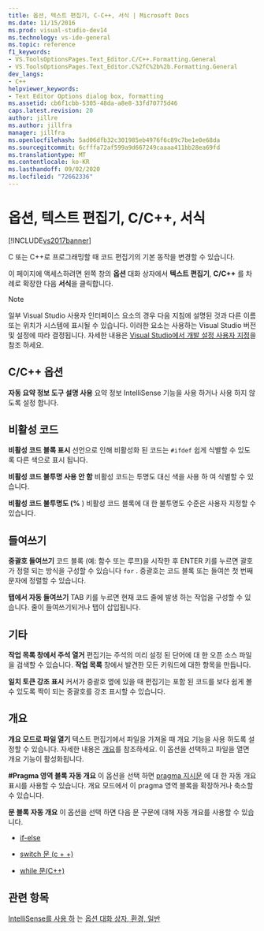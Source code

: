 ```yaml
---
title: 옵션, 텍스트 편집기, C-C++, 서식 | Microsoft Docs
ms.date: 11/15/2016
ms.prod: visual-studio-dev14
ms.technology: vs-ide-general
ms.topic: reference
f1_keywords:
- VS.ToolsOptionsPages.Text_Editor.C/C++.Formatting.General
- VS.ToolsOptionsPages.Text_Editor.C%2fC%2b%2b.Formatting.General
dev_langs:
- C++
helpviewer_keywords:
- Text Editor Options dialog box, formatting
ms.assetid: cb6f1cbb-5305-48da-a8e8-33fd70775d46
caps.latest.revision: 20
author: jillre
ms.author: jillfra
manager: jillfra
ms.openlocfilehash: 5ad06dfb32c301985eb4976f6c89c7be1e0e68da
ms.sourcegitcommit: 6cfffa72af599a9d667249caaaa411bb28ea69fd
ms.translationtype: MT
ms.contentlocale: ko-KR
ms.lasthandoff: 09/02/2020
ms.locfileid: "72662336"
---
```

# <a name="options-text-editor-cc-formatting"></a>옵션, 텍스트 편집기, C/C++, 서식
[!INCLUDE[vs2017banner](../../includes/vs2017banner.md)]

C 또는 C++로 프로그래밍할 때 코드 편집기의 기본 동작을 변경할 수 있습니다.

 이 페이지에 액세스하려면 왼쪽 창의 **옵션** 대화 상자에서 **텍스트 편집기**, **C/C++** 를 차례로 확장한 다음 **서식**을 클릭합니다.

> [!NOTE]
> 일부 Visual Studio 사용자 인터페이스 요소의 경우 다음 지침에 설명된 것과 다른 이름 또는 위치가 시스템에 표시될 수 있습니다. 이러한 요소는 사용하는 Visual Studio 버전 및 설정에 따라 결정됩니다. 자세한 내용은 [Visual Studio에서 개발 설정 사용자 지정](https://msdn.microsoft.com/22c4debb-4e31-47a8-8f19-16f328d7dcd3)을 참조 하세요.

## <a name="cc-options"></a>C/C++ 옵션
 **자동 요약 정보 도구 설명 사용** 요약 정보 IntelliSense 기능을 사용 하거나 사용 하지 않도록 설정 합니다.

## <a name="inactive-code"></a>비활성 코드
 **비활성 코드 블록 표시** 선언으로 인해 비활성화 된 코드는 `#ifdef` 쉽게 식별할 수 있도록 다른 색으로 표시 됩니다.

 **비활성 코드 불투명 사용 안 함** 비활성 코드는 투명도 대신 색을 사용 하 여 식별할 수 있습니다.

 **비활성 코드 불투명도 (%** ) 비활성 코드 블록에 대 한 불투명도 수준은 사용자 지정할 수 있습니다.

## <a name="indentation"></a>들여쓰기
 **중괄호 들여쓰기** 코드 블록 (예: 함수 또는 루프)을 시작한 후 ENTER 키를 누르면 괄호가 정렬 되는 방식을 구성할 수 있습니다 `for` . 중괄호는 코드 블록 또는 들여쓴 첫 번째 문자에 정렬할 수 있습니다.

 **탭에서 자동 들여쓰기** TAB 키를 누르면 현재 코드 줄에 발생 하는 작업을 구성할 수 있습니다. 줄이 들여쓰기되거나 탭이 삽입됩니다.

## <a name="miscellaneous"></a>기타
 **작업 목록 창에서 주석 열거** 편집기는 주석의 미리 설정 된 단어에 대 한 오픈 소스 파일을 검색할 수 있습니다. **작업 목록** 창에서 발견한 모든 키워드에 대한 항목을 만듭니다.

 **일치 토큰 강조 표시** 커서가 중괄호 옆에 있을 때 편집기는 포함 된 코드를 보다 쉽게 볼 수 있도록 짝이 되는 중괄호를 강조 표시할 수 있습니다.

## <a name="outlining"></a>개요
 **개요 모드로 파일 열기** 텍스트 편집기에서 파일을 가져올 때 개요 기능을 사용 하도록 설정할 수 있습니다. 자세한 내용은 [개요](../../ide/outlining.md)를 참조하세요. 이 옵션을 선택하고 파일을 열면 개요 기능이 활성화됩니다.

 **#Pragma 영역 블록 자동 개요** 이 옵션을 선택 하면 [pragma 지시문](https://msdn.microsoft.com/library/9867b438-ac64-4e10-973f-c3955209873f) 에 대 한 자동 개요 표시를 사용할 수 있습니다. 개요 모드에서 이 pragma 영역 블록을 확장하거나 축소할 수 있습니다.

 **문 블록 자동 개요** 이 옵션을 선택 하면 다음 문 구문에 대해 자동 개요를 사용할 수 있습니다.

- [if-else](https://msdn.microsoft.com/library/d9a1d562-8cf5-4bd4-9ba7-8ad970cd25b2)

- [switch 문 (c + +)](https://msdn.microsoft.com/library/6c3f3ed3-5593-463c-8f4b-b33742b455c6)

- [while 문(C++)](https://msdn.microsoft.com/library/358dbe76-5e5e-4af5-b575-c2293c636899)

## <a name="see-also"></a>관련 항목
 [IntelliSense를 사용 하](../../ide/using-intellisense.md) 는 [옵션 대화 상자, 환경, 일반](../../ide/reference/general-environment-options-dialog-box.md)
